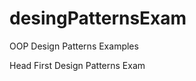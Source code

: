 desingPatternsExam
==================

OOP Design Patterns Examples

Head First Design Patterns Exam
